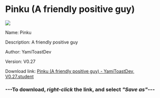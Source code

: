 # Pinku (A friendly positive guy)

<img src = "https://raw.githubusercontent.com/Arbiter1223/Koukou-Gurashi-Custom-Students/master/Students/Files/Pinku%20(A%20friendly%20positive%20guy).png">

Name: Pinku

Description: A friendly positive guy

Author: YamiToastDev

Version: V0.27

Download link: <a href="https://raw.githubusercontent.com/Arbiter1223/Koukou-Gurashi-Custom-Students/master/Students/Files/Pinku%20(A%20friendly%20positive%20guy)%20-%20YamiToastDev%2C%20V0.27.student">Pinku (A friendly positive guy) - YamiToastDev, V0.27.student</a>

### ---**To download, _right-click_ the link, and select _"Save as"_**---

